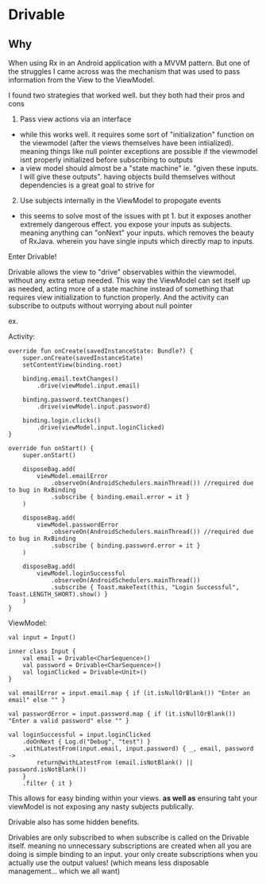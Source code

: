 Drivable
========

Why
---

When using Rx in an Android application with a MVVM pattern. But one of the struggles I came across was the mechanism that was used to pass information from the View to the ViewModel.

I found two strategies that worked well. but they both had their pros and cons

1. Pass view actions via an interface
- while this works well. it requires some sort of "initialization" function on the viewmodel (after the views themselves have been intiialized). meaning things like null pointer exceptions are possible if the viewmodel isnt properly initialized before subscribing to outputs
- a view model should almost be a "state machine" ie. "given these inputs. I will give these outputs". having objects build themselves without dependencies is a great goal to strive for

2. Use subjects internally in the ViewModel to propogate events
- this seems to solve most of the issues with pt 1. but it exposes another extremely dangerous effect. you expose your inputs as subjects. meaning anything can "onNext" your inputs. which removes the beauty of RxJava. wherein you have single inputs which directly map to inputs.

Enter Drivable!

Drivable allows the view to "drive" observables within the viewmodel. without any extra setup needed. This way the ViewModel can set itself up as needed, acting more of a state machine instead of something that requires view initialization to function properly. And the activity can subscribe to outputs without worrying about null pointer

ex.

Activity:

    override fun onCreate(savedInstanceState: Bundle?) {
        super.onCreate(savedInstanceState)
        setContentView(binding.root)

        binding.email.textChanges()
            .drive(viewModel.input.email)

        binding.password.textChanges()
            .drive(viewModel.input.password)

        binding.login.clicks()
            .drive(viewModel.input.loginClicked)
    }

    override fun onStart() {
        super.onStart()

        disposeBag.add(
            viewModel.emailError
                .observeOn(AndroidSchedulers.mainThread()) //required due to bug in RxBinding
                .subscribe { binding.email.error = it }
        )

        disposeBag.add(
            viewModel.passwordError
                .observeOn(AndroidSchedulers.mainThread()) //required due to bug in RxBinding
                .subscribe { binding.password.error = it }
        )

        disposeBag.add(
            viewModel.loginSuccessful
                .observeOn(AndroidSchedulers.mainThread())
                .subscribe { Toast.makeText(this, "Login Successful", Toast.LENGTH_SHORT).show() }
        )
    }

ViewModel:

    val input = Input()

    inner class Input {
        val email = Drivable<CharSequence>()
        val password = Drivable<CharSequence>()
        val loginClicked = Drivable<Unit>()
    }

    val emailError = input.email.map { if (it.isNullOrBlank()) "Enter an email" else "" }

    val passwordError = input.password.map { if (it.isNullOrBlank()) "Enter a valid password" else "" }

    val loginSuccessful = input.loginClicked
        .doOnNext { Log.d("Debug", "test") }
        .withLatestFrom(input.email, input.password) { _, email, password ->
            return@withLatestFrom (email.isNotBlank() || password.isNotBlank())
        }
        .filter { it }

This allows for easy binding within your views. **as well as** ensuring taht your viewModel is not exposing any nasty subjects publically.

Drivable also has some hidden benefits.

Drivables are only subscribed to when subscribe is called on the Drivable itself. meaning no unnecessary subscriptions are created when all you are doing is simple binding to an input. your only create subscriptions when you actually use the output values! (which means less disposable management... which we all want)